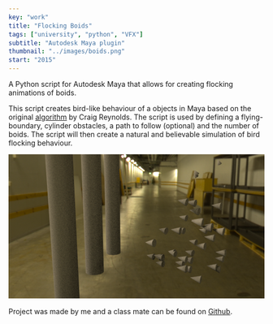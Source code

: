 ```yaml
---
key: "work"
title: "Flocking Boids"
tags: ["university", "python", "VFX"]
subtitle: "Autodesk Maya plugin"
thumbnail: "../images/boids.png"
start: "2015"
---
```

A Python script for Autodesk Maya that allows for creating flocking animations of boids.
<!-- end -->
This script creates bird-like behaviour of a objects in Maya based on the original [algorithm](http://www.red3d.com/cwr/boids/) by Craig Reynolds. The script is used by defining a flying-boundary, cylinder obstacles, a path to follow (optional) and the number of boids. The script will then create a natural and believable simulation of bird flocking behaviour.

![Boids](../images/boids.png)

Project was made by me and a class mate can be found on [Github](https://github.com/micnil/maya-flocking-boids).